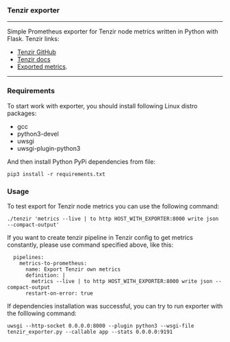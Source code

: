 ### Tenzir exporter
---
Simple Prometheus exporter for Tenzir node metrics written in Python with Flask.
Tenzir links:
- [Tenzir GitHub]([https://docs.tenzir.com/get-started](https://github.com/tenzir/tenzir))
- [Tenzir docs](https://docs.tenzir.com/get-started)
- [Exported metrics](https://docs.tenzir.com/operators/metrics).

---

### Requirements
To start work with exporter, you should install following Linux distro packages:
- gcc
- python3-devel
- uwsgi
- uwsgi-plugin-python3

And then install Python PyPi dependencies from file:
```
pip3 install -r requirements.txt
```

### Usage
To test export for Tenzir node metrics you can use the following command:
```
./tenzir 'metrics --live | to http HOST_WITH_EXPORTER:8000 write json --compact-output'
```
If you want to create tenzir pipeline in Tenzir config to get metrics constantly, please use command specified above, like this:
```
  pipelines:
    metrics-to-prometheus:
      name: Export Tenzir own metrics
      definition: |
        metrics --live | to http HOST_WITH_EXPORTER:8000 write json --compact-output
      restart-on-error: true
```

If dependencies installation was successful, you can try to run exporter with the folllowing command:
```
uwsgi --http-socket 0.0.0.0:8000 --plugin python3 --wsgi-file tenzir_exporter.py --callable app --stats 0.0.0.0:9191
```
